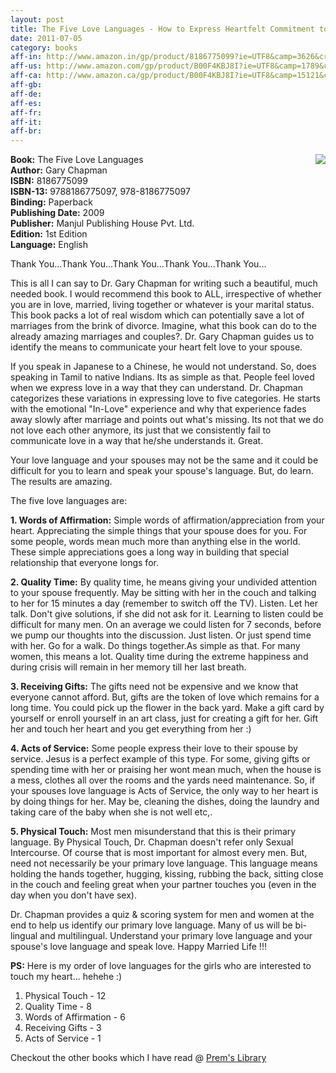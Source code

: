 ```yaml
---
layout: post
title: The Five Love Languages - How to Express Heartfelt Commitment to Your Mate
date: 2011-07-05
category: books
aff-in: http://www.amazon.in/gp/product/8186775099?ie=UTF8&camp=3626&creativeASIN=8186775099&linkCode=xm2&tag=smileprem-in-21
aff-us: http://www.amazon.com/gp/product/B00F4KBJ8I?ie=UTF8&camp=1789&creativeASIN=B00F4KBJ8I&linkCode=xm2&tag=smileprem-us-20
aff-ca: http://www.amazon.ca/gp/product/B00F4KBJ8I?ie=UTF8&camp=15121&creativeASIN=B00F4KBJ8I&linkCode=xm2&tag=smileprem-ca-20
aff-gb: 
aff-de: 
aff-es: 
aff-fr: 
aff-it: 
aff-br: 
---
```


<img style="clear: right; float: right; margin-bottom: 1em; margin-left: 1em;" 
src="{{site.img-url}}/the-five-love-languages-gary-chapman.jpg"/>
**Book:** The Five Love Languages  
**Author:** Gary Chapman  
**ISBN:** 8186775099  
**ISBN-13:** 9788186775097, 978-8186775097  
**Binding:** Paperback  
**Publishing Date:** 2009  
**Publisher:** Manjul Publishing House Pvt. Ltd.  
**Edition:** 1st Edition  
**Language:** English  
  
Thank You...Thank You...Thank You...Thank You...Thank You...  
  
This is all I can say to Dr. Gary Chapman for writing such a beautiful, much needed book. I would recommend this book to ALL, irrespective of whether you are in love, married, living together or whatever is your marital status. This book packs a lot of real wisdom which can potentially save a lot of marriages from the brink of divorce. Imagine, what this book can do to the already amazing marriages and couples?. Dr. Gary Chapman guides us to identify the means to communicate your heart felt love to your spouse.  
  
If you speak in Japanese to a Chinese, he would not understand. So, does speaking in Tamil to native Indians. Its as simple as that. People feel loved when we express love in a way that they can understand. Dr. Chapman categorizes these variations in expressing love to five categories. He starts with the emotional "In-Love" experience and why that experience fades away slowly after marriage and points out what's missing. Its not that we do not love each other anymore, its just that we consistently fail to communicate love in a way that he/she understands it. Great.  
  
Your love language and your spouses may not be the same and it could be difficult for you to learn and speak your spouse's language. But, do learn. The results are amazing.  
  
The five love languages are:  
  
**1. Words of Affirmation:** Simple words of affirmation/appreciation from your heart. Appreciating the simple things that your spouse does for you. For some people, words mean much more than anything else in the world. These simple appreciations goes a long way in building that special relationship that everyone longs for.  
  
**2. Quality Time:** By quality time, he means giving your undivided attention to your spouse frequently. May be sitting with her in the couch and talking to her for 15 minutes a day (remember to switch off the TV). Listen. Let her talk. Don't give solutions, if she did not ask for it. Learning to listen could be difficult for many men. On an average we could listen for 7 seconds, before we pump our thoughts into the discussion. Just listen. Or just spend time with her. Go for a walk. Do things together.As simple as that. For many women, this means a lot. Quality time during the extreme happiness and during crisis will remain in her memory till her last breath.  
  
**3. Receiving Gifts:** The gifts need not be expensive and we know that everyone cannot afford. But, gifts are the token of love which remains for a long time. You could pick up the flower in the back yard. Make a gift card by yourself or enroll yourself in an art class, just for creating a gift for her. Gift her and touch her heart and you get everything from her :)  
  
**4. Acts of Service:** Some people express their love to their spouse by service. Jesus is a perfect example of this type. For some, giving gifts or spending time with her or praising her wont mean much, when the house is a mess, clothes all over the rooms and the yards need maintenance. So, if your spouses love language is Acts of Service, the only way to her heart is by doing things for her. May be, cleaning the dishes, doing the laundry and taking care of the baby when she is not well etc,.  
  
**5. Physical Touch:** Most men misunderstand that this is their primary language. By Physical Touch, Dr. Chapman doesn't refer only Sexual Intercourse. Of course that is most important for almost every men. But, need not necessarily be your primary love language. This language means holding the hands together, hugging, kissing, rubbing the back, sitting close in the couch and feeling great when your partner touches you (even in the day when you don't have sex).  
  
Dr. Chapman provides a quiz & scoring system for men and women at the end to help us identify our primary love language. Many of us will be bi-lingual and multilingual. Understand your primary love language and your spouse's love language and speak love. Happy Married Life !!!  
  
**PS:** Here is my order of love languages for the girls who are interested to touch my heart... hehehe :)  

1. Physical Touch - 12  
2. Quality Time - 8  
3. Words of Affirmation - 6  
4. Receiving Gifts - 3  
5. Acts of Service - 1  
  
Checkout the other books which I have read @ [Prem's Library]({{site.url}}/category/books/)

